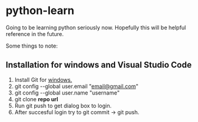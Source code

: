 # python-learn

Going to be learning python seriously now.
Hopefully this will be helpful reference in the future.

Some things to note:

## Installation for windows and Visual Studio Code

1. Install Git for [windows.](https://github.com/git-for-windows/git/releases/download/v2.24.1.windows.2/Git-2.24.1.2-64-bit.exe)
2. git config --global user.email "email@gmail.com"
3. git config --global user.name "username"
4. git clone **repo url**
5. Run git push to get dialog box to login.
6. After succesful login try to git commit -> git push.

